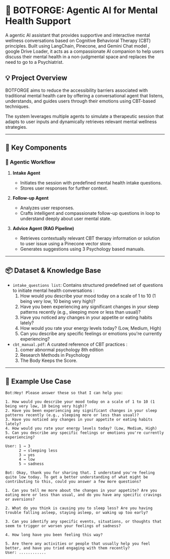 # 🤖 BOTFORGE: Agentic AI for Mental Health Support

A  agentic AI assistant that provides supportive and interactive mental wellness conversations based on Cognitive Behavioral Therapy (CBT) principles. Built using LangChain, Pinecone, and Gemini Chat model , google Drive Loader, it acts as a compassionate AI companion to help users discuss their mental health in a non-judgmental space and replaces the need to go to a Psychiatrist.

## 💡 Project Overview

BOTFORGE aims to reduce the accessibility barriers associated with traditional mental health care by offering a conversational agent that listens, understands, and guides users through their emotions using CBT-based techniques.

The system leverages multiple agents to simulate a therapeutic session that adapts to user inputs and dynamically retrieves relevant mental wellness strategies.

---

## 🧩 Key Components

### 🧠 Agentic Workflow

1. **Intake Agent**  
   - Initiates the session with predefined mental health intake questions.
   - Stores user responses for further context.

2. **Follow-up Agent**  
   - Analyzes user responses.
   - Crafts intelligent and compassionate follow-up questions in loop to understand deeply about user mental state.

3. **Advice Agent (RAG Pipeline)**  
   - Retrieves contextually relevant CBT therapy information or solution to user issue using a Pinecone vector store.
   - Generates suggestions using 3 Psychology based manuals.

---

## 📦 Dataset & Knowledge Base

- `intake_questions list`: Contains structured predefined set of questions to initiate mental health conversations :
    1. How would you describe your mood today on a scale of 1 to 10 (1 being very low, 10 being very high)?
    2. Have you been experiencing any significant changes in your sleep patterns recently (e.g., sleeping more or less than usual)?
    3. Have you noticed any changes in your appetite or eating habits lately?
    4. How would you rate your energy levels today? (Low, Medium, High)
    5. Can you describe any specific feelings or emotions you're currently experiencing?
- `cbt_manual.pdf`: A curated reference of CBT practices :
    1. comer abnormal psychology 8th edition
    2.  Research Methods in Psychology
    3.   The Body Keeps the Score.

---

## 🧪 Example Use Case

```plaintext
Bot:Hey! Please answer these so that I can help you:

1. How would you describe your mood today on a scale of 1 to 10 (1 being very low, 10 being very high)?
2. Have you been experiencing any significant changes in your sleep patterns recently (e.g., sleeping more or less than usual)?
3. Have you noticed any changes in your appetite or eating habits lately?
4. How would you rate your energy levels today? (Low, Medium, High)
5. Can you describe any specific feelings or emotions you're currently experiencing?

User: 1 → 3  
      2 → sleeping less  
      3 → yes  
      4 → low  
      5 → sadness

Bot: Okay, thank you for sharing that. I understand you're feeling quite low today. To get a better understanding of what might be contributing to this, could you answer a few more questions?

1. Can you tell me more about the changes in your appetite? Are you eating more or less than usual, and do you have any specific cravings or aversions?

2. What do you think is causing you to sleep less? Are you having trouble falling asleep, staying asleep, or waking up too early?

3. Can you identify any specific events, situations, or thoughts that seem to trigger or worsen your feelings of sadness?

4. How long have you been feeling this way?

5. Are there any activities or people that usually help you feel better, and have you tried engaging with them recently?
User: ............

